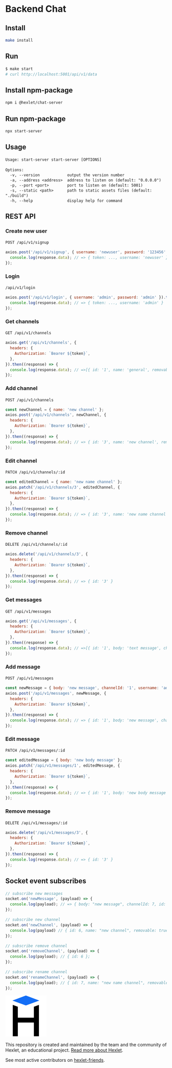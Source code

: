 # Backend Chat

## Install

```bash
make install
```

## Run

```sh
$ make start
# curl http://localhost:5001/api/v1/data
```

## Install npm-package

```bash
npm i @hexlet/chat-server
```

## Run npm-package

```bash
npx start-server
```

## Usage

```
Usage: start-server start-server [OPTIONS]

Options:
  -v, --version            output the version number
  -a, --address <address>  address to listen on (default: "0.0.0.0")
  -p, --port <port>        port to listen on (default: 5001)
  -s, --static <path>      path to static assets files (default: "./build")
  -h, --help               display help for command
```

## REST API

### Create new user

`POST /api/v1/signup`

```javascript
axios.post('/api/v1/signup', { username: 'newuser', password: '123456' }).then((response) => {
  console.log(response.data); // => { token: ..., username: 'newuser' }
});
```

### Login

`/api/v1/login`

```javascript
axios.post('/api/v1/login', { username: 'admin', password: 'admin' }).then((response) => {
  console.log(response.data); // => { token: ..., username: 'admin' }
});
```

### Get channels

`GET /api/v1/channels`

```javascript
axios.get('/api/v1/channels', {
  headers: {
    Authorization: `Bearer ${token}`,
  },
}).then((response) => {
  console.log(response.data); // =>[{ id: '1', name: 'general', removable: false }, ...]
});
```

### Add channel

`POST /api/v1/channels`

```javascript
const newChannel = { name: 'new channel' };
axios.post('/api/v1/channels', newChannel, {
  headers: {
    Authorization: `Bearer ${token}`,
  },
}).then((response) => {
  console.log(response.data); // => { id: '3', name: 'new channel', removable: true }
});
```

### Edit channel

`PATCH /api/v1/channels/:id`

```javascript
const editedChannel = { name: 'new name channel' };
axios.patch('/api/v1/channels/3', editedChannel, {
  headers: {
    Authorization: `Bearer ${token}`,
  },
}).then((response) => {
  console.log(response.data); // => { id: '3', name: 'new name channel', removable: true }
});
```

### Remove channel

`DELETE /api/v1/channels/:id`

```javascript
axios.delete('/api/v1/channels/3', {
  headers: {
    Authorization: `Bearer ${token}`,
  },
}).then((response) => {
  console.log(response.data); // => { id: '3' }
});
```

### Get messages

`GET /api/v1/messages`

```javascript
axios.get('/api/v1/messages', {
  headers: {
    Authorization: `Bearer ${token}`,
  },
}).then((response) => {
  console.log(response.data); // =>[{ id: '1', body: 'text message', channelId: '1', username: 'admin }, ...]
});
```

### Add message

`POST /api/v1/messages`

```javascript
const newMessage = { body: 'new message', channelId: '1', username: 'admin };
axios.post('/api/v1/messages', newMessage, {
  headers: {
    Authorization: `Bearer ${token}`,
  },
}).then((response) => {
  console.log(response.data); // => { id: '1', body: 'new message', channelId: '1', username: 'admin }
});
```

### Edit message

`PATCH /api/v1/messages/:id`

```javascript
const editedMessage = { body: 'new body message' };
axios.patch('/api/v1/messages/1', editedMessage, {
  headers: {
    Authorization: `Bearer ${token}`,
  },
}).then((response) => {
  console.log(response.data); // => { id: '1', body: 'new body message', channelId: '1', username: 'admin }
});
```

### Remove message

`DELETE /api/v1/messages/:id`

```javascript
axios.delete('/api/v1/messages/3', {
  headers: {
    Authorization: `Bearer ${token}`,
  },
}).then((response) => {
  console.log(response.data); // => { id: '3' }
});
```

## Socket event subscribes

```javascript
// subscribe new messages
socket.on('newMessage', (payload) => {
  console.log(payload); // => { body: "new message", channelId: 7, id: 8, username: "admin" }
});
```

```javascript
// subscribe new channel
socket.on('newChannel', (payload) => {
  console.log(payload) // { id: 6, name: "new channel", removable: true }
});
```

```javascript
// subscribe remove channel
socket.on('removeChannel', (payload) => {
  console.log(payload); // { id: 6 };
});
```

```javascript
// subscribe rename channel
socket.on('renameChannel', (payload) => {
  console.log(payload); // { id: 7, name: "new name channel", removable: true }
});
```

[![Hexlet Ltd. logo](https://raw.githubusercontent.com/Hexlet/assets/master/images/hexlet_logo128.png)](https://hexlet.io/?utm_source=github&utm_medium=link&utm_campaign=project-js-chat-backend)

This repository is created and maintained by the team and the community of Hexlet, an educational project. [Read more about Hexlet](https://hexlet.io/?utm_source=github&utm_medium=link&utm_campaign=project-js-chat-backend).

See most active contributors on [hexlet-friends](https://friends.hexlet.io/).
